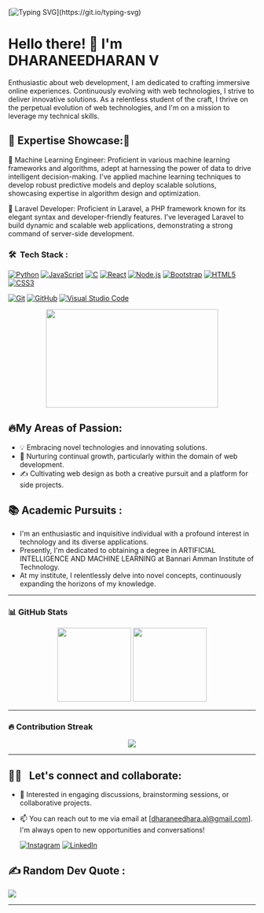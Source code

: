 [![Typing SVG](https://readme-typing-svg.herokuapp.com?size=24&width=600&lines=Welcome+To+My+GitHub+Profile!!!)](https://git.io/typing-svg)

<h1>Hello there! 👋 I'm DHARANEEDHARAN V </h1>

Enthusiastic about web development, I am dedicated to crafting immersive online experiences. Continuously evolving with web technologies, I strive to deliver innovative solutions. As a relentless student of the craft, I thrive on the perpetual evolution of web technologies, and I'm on a mission to leverage my technical skills.

## 🌟 Expertise Showcase:🌟

🔹 Machine Learning Engineer: Proficient in various machine learning frameworks and algorithms, adept at harnessing the power of data to drive intelligent decision-making. I've applied machine learning techniques to develop robust predictive models and deploy scalable solutions, showcasing expertise in algorithm design and optimization.



🔹 Laravel Developer: Proficient in Laravel, a PHP framework known for its elegant syntax and developer-friendly features. I've leveraged Laravel to build dynamic and scalable web applications, demonstrating a strong command of server-side development.


### 🛠 &nbsp;Tech Stack :

[![Python](https://img.shields.io/badge/-Python-3776AB?style=flat-square&logo=python&logoColor=white)](https://www.python.org/)
[![JavaScript](https://img.shields.io/badge/-JavaScript-F7DF1E?style=flat-square&logo=javascript&logoColor=black)](https://developer.mozilla.org/en-US/docs/Web/JavaScript)
[![C](https://img.shields.io/badge/-C-00599C?style=flat-square&logo=c&logoColor=white)](https://en.wikipedia.org/wiki/C_(programming_language))
[![React](https://img.shields.io/badge/-React-61DAFB?style=flat-square&logo=react&logoColor=white)](https://reactjs.org/)
[![Node.js](https://img.shields.io/badge/-Node.js-339933?style=flat-square&logo=node.js&logoColor=white)](https://nodejs.org/)
[![Bootstrap](https://img.shields.io/badge/-Bootstrap-7952B3?style=flat-square&logo=bootstrap&logoColor=white)](https://getbootstrap.com/)
[![HTML5](https://img.shields.io/badge/-HTML5-E34F26?style=flat-square&logo=html5&logoColor=white)](https://developer.mozilla.org/en-US/docs/Web/Guide/HTML/HTML5)
[![CSS3](https://img.shields.io/badge/-CSS3-1572B6?style=flat-square&logo=css3&logoColor=white)](https://developer.mozilla.org/en-US/docs/Web/CSS)

[![Git](https://img.shields.io/badge/-Git-F05032?style=flat-square&logo=git&logoColor=white)](https://git-scm.com/)
[![GitHub](https://img.shields.io/badge/-GitHub-181717?style=flat-square&logo=github&logoColor=white)](https://github.com/)
[![Visual Studio Code](https://img.shields.io/badge/-Visual%20Studio%20Code-007ACC?style=flat-square&logo=visual-studio-code&logoColor=white)](https://code.visualstudio.com/)

<div align="center">
  <img src="https://media.giphy.com/media/dWesBcTLavkZuG35MI/giphy.gif" width="350" height="200"/>
</div>

## 🔥My Areas of Passion:

- 💡 Embracing novel technologies and innovating solutions.
- 🌱 Nurturing continual growth, particularly within the domain of web development.
- ✍️ Cultivating web design as both a creative pursuit and a platform for side projects.
  
## 📚 Academic Pursuits :

- I'm an enthusiastic and inquisitive individual with a profound interest in technology and its diverse applications.
- Presently, I'm dedicated to obtaining a degree in ARTIFICIAL INTELLIGENCE AND MACHINE LEARNING at Bannari Amman Institute of Technology.
- At my institute, I relentlessly delve into novel concepts, continuously expanding the horizons of my knowledge.

---
### 📊 GitHub Stats

<p align="center">
  <img src="https://github-readme-stats.vercel.app/api?username=dharaneedharan-v&show_icons=true&theme=radical" height="150" />
  <img src="https://github-readme-stats.vercel.app/api/top-langs/?username=dharaneedharan-v&layout=compact&theme=radical" height="150"/>
</p>

---

### 🔥 Contribution Streak

<p align="center">
<img src="https://github-readme-streak-stats.herokuapp.com/?user=dharaneedharan-v&theme=vue-dark&hide_border=true"/>
</p>


---

## 🤝🏻 &nbsp; Let's connect and collaborate:

- 💬 Interested in engaging discussions, brainstorming sessions, or collaborative projects.
- 📫 You can reach out to me via email at [dharaneedhara.al@gmail.com]. I'm always open to new opportunities and conversations!

   [![Instagram](https://img.shields.io/badge/Instagram-%23E4405F.svg?logo=Instagram&logoColor=white)](https://www.instagram.com/dharaneedharan._._/) [![LinkedIn](https://img.shields.io/badge/LinkedIn-%230077B5.svg?logo=linkedin&logoColor=white)](https://www.linkedin.com/in/dharaneedharan-v/) 

## ✍️ Random Dev Quote :

![](https://quotes-github-readme.vercel.app/api?type=horizontal&theme=radical)

---













